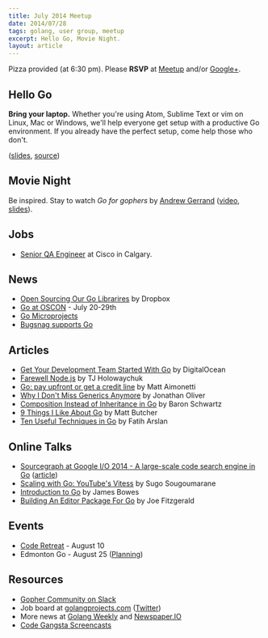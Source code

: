 ```yaml
---
title: July 2014 Meetup
date: 2014/07/28
tags: golang, user group, meetup
excerpt: Hello Go, Movie Night.
layout: article
---
```


Pizza provided (at 6:30 pm). Please **RSVP** at [Meetup](http://www.meetup.com/startupedmonton/events/190672582/) and/or [Google+](https://plus.google.com/events/c8c4s271gml12lqln4bdc70bolg).

## Hello Go

**Bring your laptop.** Whether you're using Atom, Sublime Text or vim on Linux, Mac or Windows, we'll help everyone get setup with a productive Go environment. If you already have the perfect setup, come help those who don't.

([slides](https://speakerdeck.com/nathany/hello-go), [source](https://github.com/edmontongo/presentations/tree/master/2014-07/hellogo))

## Movie Night

Be inspired. Stay to watch *Go for gophers* by [Andrew Gerrand](https://twitter.com/enneff) ([video](http://confreaks.com/videos/3443-gophercon2014-closing-day-keynote), [slides](http://talks.golang.org/2014/go4gophers.slide#1)).

## Jobs

* [Senior QA Engineer](https://www.cisco.apply2jobs.com/ProfExt/index.cfm?fuseaction=mExternal.showJob&RID=965664&CurrentPage=1) at Cisco in Calgary.

## News

* [Open Sourcing Our Go Librarires](https://tech.dropbox.com/2014/07/open-sourcing-our-go-libraries/) by Dropbox
* [Go at OSCON](http://blog.golang.org/oscon) - July 20-29th
* [Go Microprojects](http://www.gomicroprojects.com/)
* [Bugsnag supports Go](https://bugsnag.com/blog/golang)

## Articles

* [Get Your Development Team Started With Go](https://www.digitalocean.com/company/blog/get-your-development-team-started-with-go/) by DigitalOcean
* [Farewell Node.js](https://medium.com/code-adventures/farewell-node-js-4ba9e7f3e52b) by TJ Holowaychuk
* [Go: pay upfront or get a credit line](https://blog.splice.com/golang-improved-simplicity-reduced-maintenance/) by Matt Aimonetti
* [Why I Don't Miss Generics Anymore](http://blog.jonathanoliver.com/golang-has-generics/) by Jonathan Oliver
* [Composition Instead of Inheritance in Go](https://vividcortex.com/blog/2014/07/01/alternatives-to-inheritance-in-go/) by Baron Schwartz
* [9 Things I Like About Go](http://technosophos.com/2014/07/24/9-things-i-like-about-go.html) by Matt Butcher
* [Ten Useful Techniques in Go](http://arslan.io/ten-useful-techniques-in-go) by Fatih Arslan

## Online Talks

* [Sourcegraph at Google I/O 2014 - A large-scale code search engine in Go](https://www.youtube.com/watch?v=-DpKaoPz8l8) ([article](https://sourcegraph.com/blog/google-io-2014-building-sourcegraph-a-large-scale-code-search-engine-in-go))
* [Scaling with Go: YouTube's Vitess](https://www.youtube.com/watch?v=midJ6b1LkA0&) by Sugo Sougoumarane
* [Introduction to Go](http://vimeo.com/99884953) by James Bowes
* [Building An Editor Package For Go](https://speakerdeck.com/joefitzgerald/building-an-editor-package-for-go) by Joe Fitzgerald

## Events

* [Code Retreat](http://coderetreat-yeg-20140810.eventbrite.ca/) - August 10
* Edmonton Go - August 25 ([Planning](https://github.com/edmontongo/presentations/issues/11))

## Resources

* [Gopher Community on Slack](http://blog.gopheracademy.com/gophers-slack-community)
* Job board at [golangprojects.com](http://www.golangprojects.com/) ([Twitter](https://twitter.com/golangprojects))
* More news at [Golang Weekly](http://www.golangweekly.com/) and [Newspaper.IO](http://www.newspaper.io/golang)
* [Code Gangsta Screencasts](http://screencasts.codegangsta.io/)
